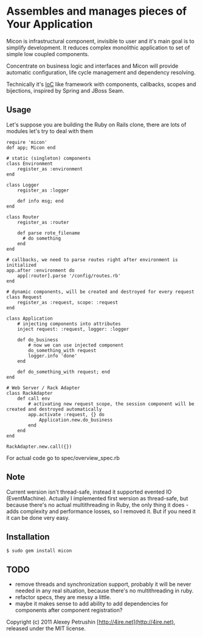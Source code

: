 # Assembles and manages pieces of Your Application

Micon is infrastructural component, invisible to user and it's main goal is to simplify development. It reduces complex monolithic application to set of simple low coupled components. 

Concentrate on business logic and interfaces and Micon will provide automatic configuration, life cycle management and dependency resolving.

Technically it's [IoC][ioc] like framework with components, callbacks, scopes and bijections, inspired by Spring and JBoss Seam.

## Usage
	
Let's suppose you are building the Ruby on Rails clone, there are lots of modules let's try to deal with them

	require 'micon'
	def app; Micon end

	# static (singleton) components
	class Environment
		register_as :environment
	end

	class Logger
		register_as :logger
		
		def info msg; end
	end	

	class Router
		register_as :router
		
		def parse rote_filename
		  # do something
		end
	end

	# callbacks, we need to parse routes right after environment is initialized
	app.after :environment do
		app[:router].parse '/config/routes.rb'
	end

	# dynamic components, will be created and destroyed for every request
	class Request
		register_as :request, scope: :request
	end

	class Application
		# injecting components into attributes
		inject request: :request, logger: :logger

		def do_business
			# now we can use injected component
			do_something_with request
			logger.info 'done'
		end
		
		def do_something_with request; end
	end

	# Web Server / Rack Adapter
	class RackAdapter
		def call env		
			# activating new request scope, the session component will be created and destroyed automatically
			app.activate :request, {} do
				Application.new.do_business
			end
		end
	end    
	
	RackAdapter.new.call({})
	
For actual code go to spec/overview_spec.rb

## Note

Current wersion isn't thread-safe, instead it supported evented IO (EventMachine).
Actually I implemented first wersion as thread-safe, but because there's no actual multithreading in
Ruby, the only thing it does - adds complexity and performance losses, so I removed it.
But if you need it it can be done very easy.
	
## Installation

	$ sudo gem install micon
	
## TODO

- remove threads and synchronization support, probably it will be never needed in any real situation, because 
there's no multithreading in ruby.
- refactor specs, they are messy a little.
- maybe it makes sense to add ability to add dependencies for components after component registration?

Copyright (c) 2011 Alexey Petrushin [http://4ire.net](http://4ire.net), released under the MIT license.

[ioc]: http://en.wikipedia.org/wiki/Inversion_of_control